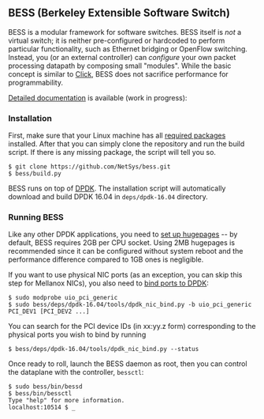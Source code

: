 ## BESS (Berkeley Extensible Software Switch)

BESS is a modular framework for software switches. BESS itself is *not* a virtual switch; it is neither pre-configured or hardcoded to perform particular functionality, such as Ethernet bridging or OpenFlow switching. Instead, you (or an external controller) can *configure* your own packet processing datapath by composing small "modules". While the basic concept is similar to [Click](http://read.cs.ucla.edu/click/click), BESS does not sacrifice performance for programmability.

[Detailed documentation](docs/main.md) is available (work in progress):

### Installation

First, make sure that your Linux machine has all [required packages](docs/install.md) installed. After that you can simply clone the repository and run the build script. If there is any missing package, the script will tell you so.

```
$ git clone https://github.com/NetSys/bess.git
$ bess/build.py
```

BESS runs on top of [DPDK](http://dpdk.org). The installation script will automatically download and build DPDK 16.04 in `deps/dpdk-16.04` directory. 

### Running BESS

Like any other DPDK applications, you need to [set up hugepages](http://dpdk.org/doc/guides/linux_gsg/sys_reqs.html#reserving-hugepages-for-dpdk-use) -- by default, BESS requires 2GB per CPU socket. Using 2MB hugepages is recommended since it can be configured without system reboot and the performance difference compared to 1GB ones is negligible.

If you want to use physical NIC ports (as an exception, you can skip this step for Mellanox NICs), you also need to [bind ports to DPDK](http://dpdk.org/doc/guides/linux_gsg/build_dpdk.html#binding-and-unbinding-network-ports-to-from-the-kernel-modules):

```
$ sudo modprobe uio_pci_generic
$ sudo bess/deps/dpdk-16.04/tools/dpdk_nic_bind.py -b uio_pci_generic PCI_DEV1 [PCI_DEV2 ...]
```

You can search for the PCI device IDs (in xx:yy.z form) corresponding to the physical ports you wish to bind by running

```
$ bess/deps/dpdk-16.04/tools/dpdk_nic_bind.py --status
```

Once ready to roll, launch the BESS daemon as root, then you can control the dataplane with the controller, `bessctl`:

```
$ sudo bess/bin/bessd
$ bess/bin/bessctl
Type "help" for more information.
localhost:10514 $ _
```
